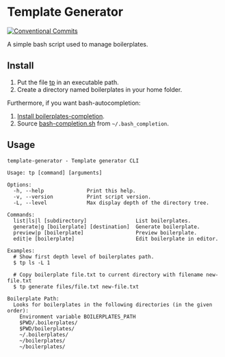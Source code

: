 # Template Generator

[![Conventional Commits](https://img.shields.io/badge/Conventional%20Commits-1.0.0-yellow.svg)](https://conventionalcommits.org)

A simple bash script used to manage boilerplates.

## Install

1. Put the file [tp](tp) in an executable path.
2. Create a directory named boilerplates in your home folder.

Furthermore, if you want bash-autocompletion:

1. [Install boilerplates-completion](https://github.com/scop/bash-completion).
2. Source [bash-completion.sh](bash-completion.sh) from `~/.bash_completion`.

## Usage

```
template-generator - Template generator CLI

Usage: tp [command] [arguments]

Options:
  -h, --help              Print this help.
  -v, --version           Print script version.
  -L, --level             Max display depth of the directory tree.

Commands:
  list|ls|l [subdirectory]                List boilerplates.
  generate|g [boilerplate] [destination]  Generate boilerplate.
  preview|p [boilerplate]                 Preview boilerplate.
  edit|e [boilerplate]                    Edit boilerplate in editor.

Examples:
  # Show first depth level of boilerplates path.
  $ tp ls -L 1

  # Copy boilerplate file.txt to current directory with filename new-file.txt
  $ tp generate files/file.txt new-file.txt

Boilerplate Path:
  Looks for boilerplates in the following directories (in the given order):
    Environment variable BOILERPLATES_PATH
    $PWD/.boilerplates/
    $PWD/boilerplates/
    ~/.boilerplates/
    ~/boilerplates/
    ~/boilerplates/
```
